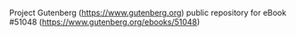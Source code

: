 Project Gutenberg (https://www.gutenberg.org) public repository for
eBook #51048 (https://www.gutenberg.org/ebooks/51048)
